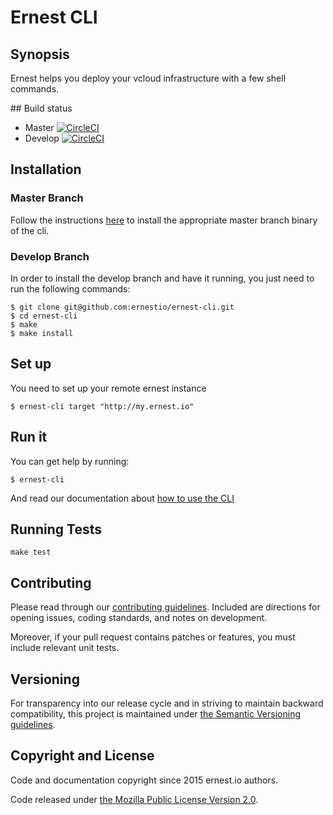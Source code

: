# Ernest CLI

## Synopsis

Ernest helps you deploy your vcloud infrastructure with a few shell commands.

## Build status

* Master [![CircleCI](https://circleci.com/gh/ernestio/ernest-cli/tree/master.svg?style=svg)](https://circleci.com/gh/ernestio/ernest-cli/tree/master)
* Develop [![CircleCI](https://circleci.com/gh/ernestio/ernest-cli/tree/develop.svg?style=svg)](https://circleci.com/gh/ernestio/ernest-cli/tree/develop)

## Installation

### Master Branch

Follow the instructions [here](http://docs.ernest.io/downloads/) to install the appropriate master branch binary of the cli.

### Develop Branch

In order to install the develop branch and have it running, you just need to run the following commands:

```
$ git clone git@github.com:ernestio/ernest-cli.git
$ cd ernest-cli
$ make
$ make install
```

## Set up

You need to set up your remote ernest instance
```
$ ernest-cli target "http://my.ernest.io"
```

## Run it

You can get help by running:
```
$ ernest-cli
```

And read our documentation about [how to use the CLI](http://docs.ernest.io/getting-started/)

## Running Tests

```
make test
```

## Contributing

Please read through our
[contributing guidelines](CONTRIBUTING.md).
Included are directions for opening issues, coding standards, and notes on
development.

Moreover, if your pull request contains patches or features, you must include
relevant unit tests.

## Versioning

For transparency into our release cycle and in striving to maintain backward
compatibility, this project is maintained under [the Semantic Versioning guidelines](http://semver.org/).

## Copyright and License

Code and documentation copyright since 2015 ernest.io authors.

Code released under
[the Mozilla Public License Version 2.0](LICENSE).

